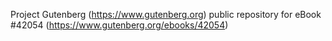 Project Gutenberg (https://www.gutenberg.org) public repository for eBook #42054 (https://www.gutenberg.org/ebooks/42054)
